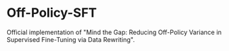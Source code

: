 # Off-Policy-SFT
Official implementation of "Mind the Gap: Reducing Off-Policy Variance in Supervised Fine-Tuning via Data Rewriting". 

